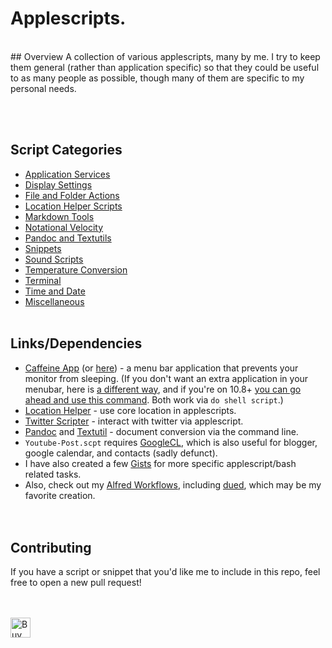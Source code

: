 Applescripts.
============
<BR>
## Overview
A collection of various applescripts, many by me. I try to keep them general (rather than application specific) so that they could be useful to as many people as possible, though many of them are specific to my personal needs.  <br>  

<BR><BR>

## Script Categories 

- [Application Services](https://github.com/unforswearing/applescript/tree/master/Application%20Services)
- [Display Settings](https://github.com/unforswearing/applescript/tree/master/Display%20Settings)  
- [File and Folder Actions](https://github.com/unforswearing/applescript/tree/master/File%20and%20Folder%20Actions)  
- [Location Helper Scripts](https://github.com/unforswearing/applescript/tree/master/Location%20Helper%20Scripts)  
- [Markdown Tools](https://github.com/unforswearing/applescript/tree/master/Markdown%20Tools)  
- [Notational Velocity](http://github.com/unforswearing/applescript/tree/master/Notational%20Velocity)  
- [Pandoc and Textutils](https://github.com/unforswearing/applescript/tree/master/Pandoc%20and%20Textutils)  
- [Snippets](https://github.com/unforswearing/applescript/tree/master/Snippets)  
- [Sound Scripts](https://github.com/unforswearing/applescript/tree/master/Sound%20Scripts)  
- [Temperature Conversion](https://github.com/unforswearing/applescript/tree/master/Temperature%20Conversion)  
- [Terminal](https://github.com/unforswearing/applescript/tree/master/Terminal) 
- [Time and Date](https://github.com/unforswearing/applescript/tree/master/Time%20and%20Date) 
- [Miscellaneous](https://github.com/unforswearing/applescript/tree/master/-%20Misc) 
<BR><BR>


## Links/Dependencies  

- [Caffeine App](http://lightheadsw.com/caffeine/) (or [here](http://macdownload.informer.com/caffeine)) - a menu bar application that prevents your monitor from sleeping. (If you don't want an extra application in your menubar, here is [a different way](http://lifehacker.com/5767991/how-to-force-your-mac-to-stay-awake-indefinitely-via-the-command-line), and if you're on 10.8+ [you can go ahead and use this command](https://developer.apple.com/library/mac/documentation/Darwin/Reference/Manpages/man8/caffeinate.8.html). Both work via ```do shell script```.)                                                                                    
- [Location Helper](http://www.mousedown.net/mouseware/LocationHelper.html) - use core location in applescripts.   
- [Twitter Scripter](http://www.mousedown.net/mouseware/TwitterScripter.html) - interact with twitter via applescript.  
- [Pandoc](http://johnmacfarlane.net/pandoc/) and [Textutil](https://developer.apple.com/library/mac/documentation/Darwin/Reference/ManPages/man1/textutil.1.html) - document conversion via the command line.    
- `Youtube-Post.scpt` requires [GoogleCL](https://code.google.com/p/googlecl/), which is also useful for blogger, google calendar, and contacts (sadly defunct).      
- I have also created a few [Gists](https://gist.github.com/unforswearing) for more specific applescript/bash related tasks.  
- Also, check out my [Alfred Workflows](https://github.com/unforswearing/alfredWorkflows), including [dued](https://github.com/unforswearing/dued), which may be my favorite creation.  
<BR><BR>

## Contributing  

If you have a script or snippet that you'd like me to include in this repo, feel free to open a new pull request!  

<BR><BR>
<a href='https://ko-fi.com/A0757WK' target='_blank'><img height='32' style='border:0px;height:32px;' src='https://az743702.vo.msecnd.net/cdn/kofi4.png?v=b' border='0' alt='Buy Me a Coffee at ko-fi.com' /></a>
